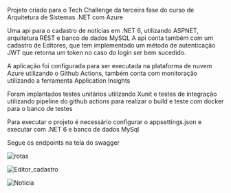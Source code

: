 Projeto criado para o Tech Challenge da terceira fase do curso de Arquitetura de Sistemas .NET com Azure

Uma api para o cadastro de notícias em .NET 6, utilizando ASPNET, arquitetura REST e banco de dados MySQL
A api conta também com um cadastro de Editores, que tem implementado um método de autenticação JWT que retorna um token no caso do login ser bem sucedido.

A aplicação foi configurada para ser executada na plataforma de nuvem Azure utilizando o Github Actions, também conta com monitoração utilizando a ferramenta Application Insights

Foram implantados testes unitários utilizando Xunit e testes de integração utilizando pipeline do github actions para realizar o build e teste com docker para o banco de testes

Para executar o projeto é necessário configurar o appsettings.json e executar com .NET 6 e banco de dados MySql

Segue os endpoints na tela do swagger

![rotas](https://github.com/lucoliveira94/NoticiciasApi/assets/85816442/92c579e9-8484-4d0a-b05b-fbf2bb2131ff)

![Editor_cadastro](https://github.com/lucoliveira94/NoticiciasApi/assets/85816442/cc9ccc04-2fc3-412c-9e6f-0d00b3c1d182)

![Noticia](https://github.com/lucoliveira94/NoticiciasApi/assets/85816442/ae60db5b-9cd4-4660-a42a-577150f35eca)
